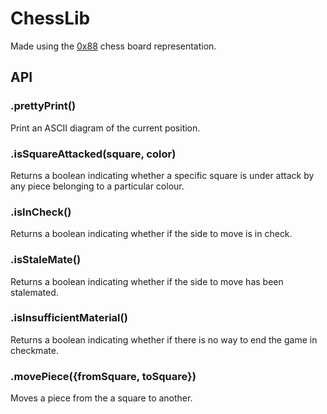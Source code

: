 # ChessLib

Made using the [0x88](https://www.chessprogramming.org/0x88) chess board representation.

## API

### .prettyPrint()

Print an ASCII diagram of the current position.

### .isSquareAttacked(square, color)

Returns a boolean indicating whether a specific square is under attack by any piece belonging to a particular colour.

### .isInCheck()

Returns a boolean indicating whether if the side to move is in check.

### .isStaleMate()

Returns a boolean indicating whether if the side to move has been stalemated.

### .isInsufficientMaterial()

Returns a boolean indicating whether if there is no way to end the game in checkmate.

### .movePiece({fromSquare, toSquare})

Moves a piece from the a square to another.
